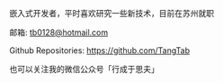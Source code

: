 嵌入式开发者，平时喜欢研究一些新技术，目前在苏州就职

邮箱: tb0128@hotmail.com

Github Repositories: https://github.com/TangTab

也可以关注我的微信公众号「行成于思夫」

